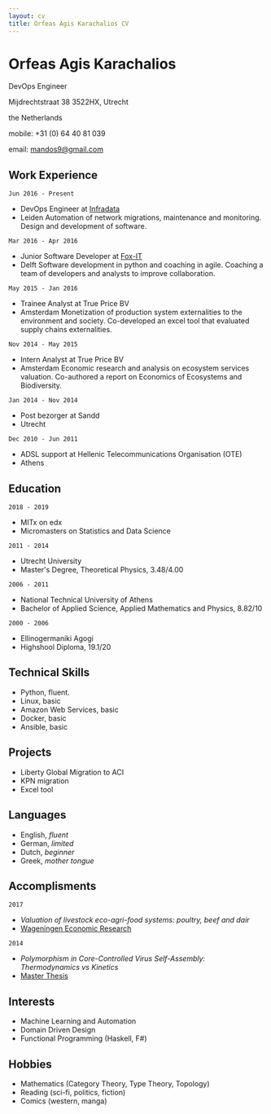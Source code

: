 ```yaml
---
layout: cv
title: Orfeas Agis Karachalios CV
---
```

# Orfeas Agis Karachalios
DevOps Engineer


Mijdrechtstraat 38 3522HX, Utrecht

the Netherlands 

mobile: +31 (0) 64 40 81 039

email: mandos9@gmail.com


## Work Experience

`Jun 2016 - Present`
- DevOps Engineer at [Infradata](infradata.nl)
- Leiden
Automation of network migrations, maintenance and monitoring.
Design and development of software.


`Mar 2016 - Apr 2016`
- Junior Software Developer at [Fox-IT](fox-it.com/nl)
- Delft
Software development in python and coaching in agile.
Coaching a team of developers and analysts to improve collaboration.


`May 2015 - Jan 2016`
- Trainee Analyst at True Price BV
- Amsterdam
Monetization of production system externalities to the environment and society.
Co-developed an excel tool that evaluated supply chains externalities.


`Nov 2014 - May 2015`
- Intern Analyst at True Price BV
- Amsterdam
Economic research and analysis on ecosystem services valuation.
Co-authored a report on Economics of Ecosystems and Biodiversity.


`Jan 2014 - Nov 2014`
- Post bezorger at Sandd
- Utrecht


`Dec 2010 - Jun 2011`
- ADSL support at Hellenic Telecommunications Organisation (OTE)
- Athens

## Education

`2018 - 2019` 
- MITx on edx
- Micromasters on Statistics and Data Science

`2011 - 2014` 
- Utrecht University
- Master's Degree, Theoretical Physics, 3.48/4.00

`2006 - 2011` 
- National Technical University of Athens
- Bachelor of Applied Science, Applied Mathematics and Physics, 8.82/10

`2000 - 2006` 
- Ellinogermaniki Agogi
- Highshool Diploma, 19.1/20

## Technical Skills

- Python, fluent. 
- Linux, basic
- Amazon Web Services, basic
- Docker, basic
- Ansible, basic

## Projects

- Liberty Global Migration to ACI
- KPN migration
- Excel tool

## Languages

- English, _fluent_
- German, _limited_
- Dutch, _beginner_
- Greek, _mother tongue_

## Accomplisments

`2017`
- _Valuation of livestock eco-agri-food systems: poultry, beef and dair_
- [Wageningen Economic Research][TEEB]

`2014`
- _Polymorphism in Core-Controlled Virus Self-Assembly: Thermodynamics vs Kinetics_
- [Master Thesis][Thesis]

## Interests

- Machine Learning and Automation
- Domain Driven Design
- Functional Programming (Haskell, F#)

## Hobbies

- Mathematics (Category Theory, Type Theory, Topology)
- Reading (sci-fi, politics, fiction)
- Comics (western, manga)

[TEEB]: https://trueprice.org/wp-content/uploads/2017/08/TEEB_Valuation-of-livestock-eco-agri-food-systems_final_June2017.pdf
[Thesis]: https://dspace.library.uu.nl/handle/1874/297082

<!-- ### Footer
Last updated: November 2018 -->


